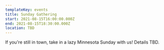 ```yaml
---
templateKey: events
title: Sunday Gathering
start: 2021-08-15T16:00:00.000Z
end: 2021-08-15T18:30:00.000Z
location: TBD
---
```

If you're still in town, take in a lazy Minnesota Sunday with us! Details TBD.
